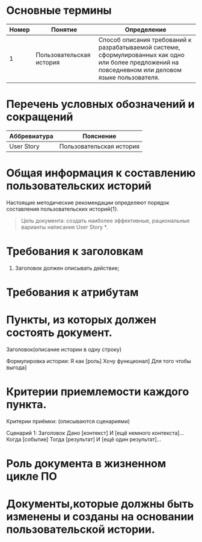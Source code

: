 #  Основные термины 
| Номер | Понятие | Определение |
| --- | --- | ---|
| 1 | Пользовательская история | Способ описания требований к разрабатываемой системе, сформулированных как одно или более предложений на повседневном или деловом языке пользователя. |

# Перечень условных обозначений и сокращений 
| Аббревиатура | Пояснение |
| --- | --- |
| User Story | Пользовательская история |

# Общая информация к составлению пользовательских историй 
Настоящие методические рекомендации определяют порядок составления пользовательских историй{1}. 
>Цель документа: создать наиболее эффективные, рациональные варианты написания User Story *. 

# Требования к заголовкам
1) Заголовок должен описывать действие;
		

# Требования к атрибутам

# Пункты, из которых должен состоять документ.

Заголовок(описание истории в одну строку)
 
Формулировка истории:
Я как [роль]
Хочу функционал]
Для того чтобы выгода]
 

# Критерии приемлемости каждого пункта.
Критерии приёмки: (описываются сценариями)
 
Сценарий 1: Заголовок
Дано [контекст]
  И [ещё немного контекста]...
Когда  [событие]
Тогда  [результат]
  И [ещё один результат]...

# Роль документа в жизненном цикле ПО

# Документы,которые должны быть изменены и созданы на основании пользовательской истории. 
